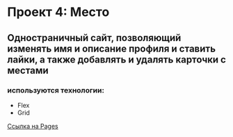 # Проект 4: Место

## Одностраничный сайт, позволяющий изменять имя и описание профиля и ставить лайки, а также добавлять и удалять карточки с местами

### используются технологии:

* Flex
* Grid


[Ссылка на Pages](https://dmitry-filippov.github.io/mesto/)

